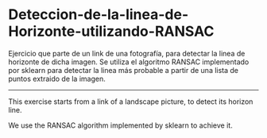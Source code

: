 # Deteccion-de-la-linea-de-Horizonte-utilizando-RANSAC
Ejercicio que parte de un link de una fotografía, para detectar la linea de horizonte de dicha imagen.
Se utiliza el algoritmo RANSAC implementado por sklearn para detectar la linea más probable a partir de una lista de puntos extraido de la imagen.

--------------------------------------------------------------------------------------------------
This exercise starts from a link of a landscape picture, to detect its horizon line.

We use the RANSAC algorithm implemented by sklearn to achieve it.
